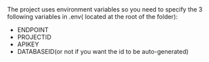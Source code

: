## 

The project uses environment variables so you need to specify the 3 following variables in .env( located at the root of the folder):

- ENDPOINT
- PROJECTID
- APIKEY
- DATABASEID(or not if you want the id to be auto-generated)